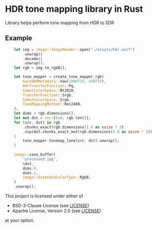 # HDR tone mapping library in Rust

Library helps perform tone mapping from HDR to SDR

## Example

```rust
    let img = image::ImageReader::open("./assets/hdr.avif")
        .unwrap()
        .decode()
        .unwrap();
    let rgb = img.to_rgb8();

    let tone_mapper = create_tone_mapper_rgb(
        GainHDRMetadata::new(1000f32, 250f32),
        HdrTransferFunction::Pq,
        GamutColorSpace::Bt2020,
        TransferFunction::Srgb,
        GamutColorSpace::Srgb,
        ToneMappingMethod::Rec2408,
    );
    let dims = rgb.dimensions();
    let mut dst = vec![0u8; rgb.len()];
    for (src, dst) in rgb
        .chunks_exact(rgb.dimensions().0 as usize * 3)
        .zip(dst.chunks_exact_mut(rgb.dimensions().0 as usize * 3))
    {
        tone_mapper.tonemap_lane(src, dst).unwrap();
    }
    
    image::save_buffer(
        "processed.jpg",
        &dst,
        dims.0,
        dims.1,
        image::ExtendedColorType::Rgb8,
    )
    .unwrap();
```

This project is licensed under either of

- BSD-3-Clause License (see [LICENSE](LICENSE.md))
- Apache License, Version 2.0 (see [LICENSE](LICENSE-APACHE.md))

at your option.
